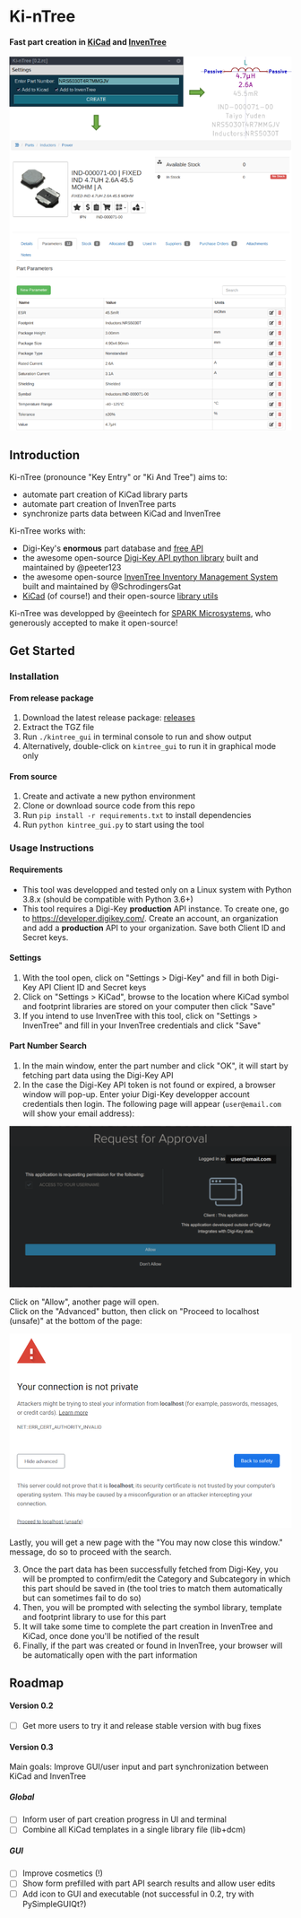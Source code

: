 # Ki-nTree
#### Fast part creation in [KiCad](https://kicad-pcb.org/) and [InvenTree](https://github.com/inventree/inventree)

<img src="images/doc/kintree_example.png"  width="auto" height="auto">

## Introduction
Ki-nTree (pronounce "Key Entry" or "Ki And Tree") aims to:
* automate part creation of KiCad library parts
* automate part creation of InvenTree parts
* synchronize parts data between KiCad and InvenTree

Ki-nTree works with:
- Digi-Key's **enormous** part database and [free API](https://developer.digikey.com/)
- the awesome open-source [Digi-Key API python library](https://github.com/peeter123/digikey-api) built and maintained by @peeter123
- the awesome open-source [InvenTree Inventory Management System](https://github.com/inventree/inventree) built and maintained by @SchrodingersGat
- [KiCad](https://kicad-pcb.org/) (of course!) and their open-source [library utils](https://github.com/KiCad/kicad-library-utils)

Ki-nTree was developped by @eeintech for [SPARK Microsystems](https://www.sparkmicro.com/), who generously accepted to make it open-source!

## Get Started
### Installation
#### From release package
1. Download the latest release package: [releases](https://github.com/sparkmicro/Ki-nTree/releases)
2. Extract the TGZ file
3. Run `./kintree_gui` in terminal console to run and show output
4. Alternatively, double-click on `kintree_gui` to run it in graphical mode only

#### From source
1. Create and activate a new python environment
2. Clone or download source code from this repo
3. Run `pip install -r requirements.txt` to install dependencies
4. Run `python kintree_gui.py` to start using the tool

### Usage Instructions
#### Requirements
* This tool was developped and tested only on a Linux system with Python 3.8.x (should be compatible with Python 3.6+)
* This tool requires a Digi-Key **production** API instance. To create one, go to https://developer.digikey.com/. Create an account, an organization and add a **production** API to your organization. Save both Client ID and Secret keys.

#### Settings
1. With the tool open, click on "Settings > Digi-Key" and fill in both Digi-Key API Client ID and Secret keys
2. Click on "Settings > KiCad", browse to the location where KiCad symbol and footprint libraries are stored on your computer then click "Save"
3. If you intend to use InvenTree with this tool, click on "Settings > InvenTree" and fill in your InvenTree credentials and click "Save"

#### Part Number Search
1. In the main window, enter the part number and click "OK", it will start by fetching part data using the Digi-Key API
2. In the case the Digi-Key API token is not found or expired, a browser window will pop-up. Enter yoiur Digi-Key developper account credentials then login. The following page will appear (`user@email.com` will show your email address):

<img src="images/doc/digikey_api_approval_request.png"  width="800" height="auto">

Click on "Allow", another page will open.  
Click on the "Advanced" button, then click on "Proceed to localhost (unsafe)" at the bottom of the page:

<img src="images/doc/digikey_api_approval_request2.png"  width="800" height="auto">

Lastly, you will get a new page with the "You may now close this window." message, do so to proceed with the search.

3. Once the part data has been successfully fetched from Digi-Key, you will be prompted to confirm/edit the Category and Subcategory in which this part should be saved in (the tool tries to match them automatically but can sometimes fail to do so)  
4. Then, you will be prompted with selecting the symbol library, template and footprint library to use for this part  
5. It will take some time to complete the part creation in InvenTree and KiCad, once done you'll be notified of the result  
6. Finally, if the part was created or found in InvenTree, your browser will be automatically open with the part information

## Roadmap
#### Version 0.2
- [ ] Get more users to try it and release stable version with bug fixes

#### Version 0.3
Main goals: Improve GUI/user input and part synchronization between KiCad and InvenTree

##### Global
- [ ] Inform user of part creation progress in UI and terminal
- [ ] Combine all KiCad templates in a single library file (lib+dcm)

##### GUI
- [ ] Improve cosmetics (!)
- [ ] Show form prefilled with part API search results and allow user edits
- [ ] Add icon to GUI and executable (not successful in 0.2, try with PySimpleGUIQt?)
